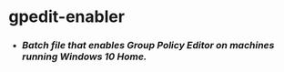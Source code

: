 # gpedit-enabler
* ### ***Batch file that enables Group Policy Editor on machines running Windows 10 Home.***
